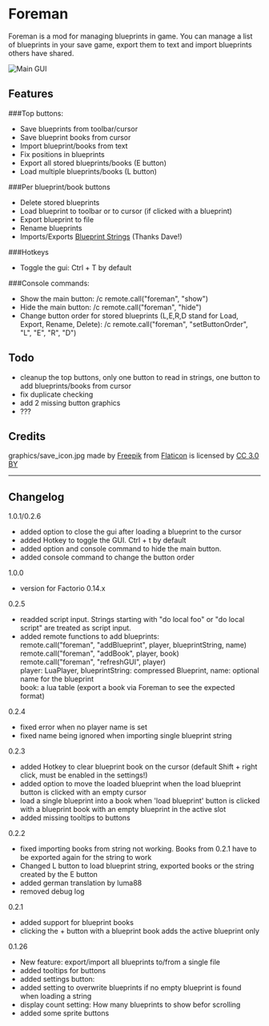 # Foreman

Foreman is a mod for managing blueprints in game. You can manage a list of blueprints in your save game, export them to text and import blueprints others have shared.

![Main GUI](http://i.imgur.com/6SL6FNE.png)

Features
---
###Top buttons:

 - Save blueprints from toolbar/cursor
 - Save blueprint books from cursor
 - Import blueprint/books from text
 - Fix positions in blueprints
 - Export all stored blueprints/books (E button)
 - Load multiple blueprints/books (L button)

###Per blueprint/book buttons

 - Delete stored blueprints
 - Load blueprint to toolbar or to cursor (if clicked with a blueprint)
 - Export blueprint to file
 - Rename blueprints
 - Imports/Exports [Blueprint Strings](https://mods.factorio.com/mods/DaveMcW/blueprint-string)  (Thanks Dave!)

###Hotkeys

 - Toggle the gui: Ctrl + T by default
 
###Console commands:
 
 - Show the main button: /c remote.call("foreman", "show")  
 - Hide the main button: /c remote.call("foreman", "hide")
 - Change button order for stored blueprints (L,E,R,D stand for Load, Export, Rename, Delete): /c remote.call("foreman", "setButtonOrder", "L", "E", "R", "D")

Todo
---
- cleanup the top buttons, only one button to read in strings, one button to add blueprints/books from cursor
- fix duplicate checking
- add 2 missing button graphics
- ???

Credits
---
graphics/save_icon.jpg made by [Freepik](http://www.freepik.com) from [Flaticon](http://www.flaticon.com) is licensed by [CC 3.0 BY](http://creativecommons.org/licenses/by/3.0/)

***
Changelog
---
1.0.1/0.2.6
 
 - added option to close the gui after loading a blueprint to the cursor
 - added Hotkey to toggle the GUI. Ctrl + t by default
 - added option and console command to hide the main button.
 - added console command to change the button order

1.0.0

 - version for Factorio 0.14.x

0.2.5

 - readded script input. Strings starting with "do local foo" or "do local script" are treated as script input.
 - added remote functions to add blueprints:  
  remote.call("foreman", "addBlueprint", player, blueprintString, name)  
  remote.call("foreman", "addBook", player, book)  
  remote.call("foreman", "refreshGUI", player)  
  player: LuaPlayer, blueprintString: compressed Blueprint, name: optional name for the blueprint  
  book: a lua table (export a book via Foreman to see the expected format)

0.2.4

- fixed error when no player name is set
- fixed name being ignored when importing single blueprint string

0.2.3

- added Hotkey to clear blueprint book on the cursor (default Shift + right click, must be enabled in the settings!)
- added option to move the loaded blueprint when the load blueprint button is clicked with an empty cursor
- load a single blueprint into a book when 'load blueprint' button is clicked with a blueprint book with an empty blueprint in the active slot
- added missing tooltips to buttons

0.2.2

- fixed importing books from string not working. Books from 0.2.1 have to be exported again for the string to work
- Changed L button to load blueprint string, exported books or the string created by the E button
- added german translation by luma88
- removed debug log

0.2.1

- added support for blueprint books
- clicking the + button with a blueprint book adds the active blueprint only

0.1.26

- New feature: export/import all blueprints to/from a single file
- added tooltips for buttons
- added settings button:
 - added setting to overwrite blueprints if no empty blueprint is found when loading a string
 - display count setting: How many blueprints to show befor scrolling
- added some sprite buttons